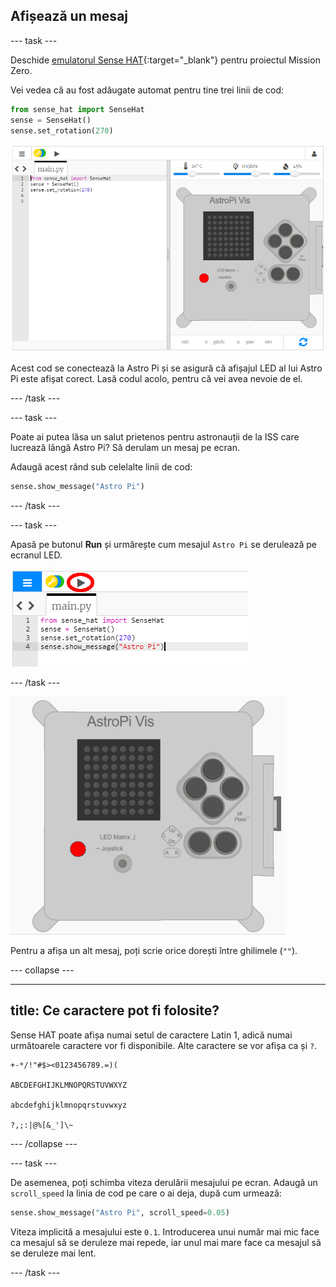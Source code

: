 ## Afișează un mesaj

\--- task \---

Deschide [emulatorul Sense HAT](https://trinket.io/mission-zero){:target="_blank"} pentru proiectul Mission Zero.

Vei vedea că au fost adăugate automat pentru tine trei linii de cod:

```python
from sense_hat import SenseHat
sense = SenseHat()
sense.set_rotation(270)
```

![emulator Sense Hat](images/sense-hat-emulator2.png)

Acest cod se conectează la Astro Pi și se asigură că afișajul LED al lui Astro Pi este afișat corect. Lasă codul acolo, pentru că vei avea nevoie de el.

\--- /task \---

\--- task \---

Poate ai putea lăsa un salut prietenos pentru astronauții de la ISS care lucrează lângă Astro Pi? Să derulam un mesaj pe ecran.

Adaugă acest rând sub celelalte linii de cod:

```python
sense.show_message("Astro Pi")
```

\--- /task \---

\--- task \---

Apasă pe butonul **Run** și urmărește cum mesajul `Astro Pi` se derulează pe ecranul LED.

![afișează codul de mesaj dă click pe run](images/show-message-code-annotated.PNG)

\--- /task \---

![Derularea mesajului](images/scroll-message.gif)

Pentru a afișa un alt mesaj, poți scrie orice dorești între ghilimele (`""`).

\--- collapse \---

* * *

## title: Ce caractere pot fi folosite?

Sense HAT poate afișa numai setul de caractere Latin 1, adică numai următoarele caractere vor fi disponibile. Alte caractere se vor afișa ca și `?`.

    +-*/!"#$><0123456789.=)(
    
    ABCDEFGHIJKLMNOPQRSTUVWXYZ
    
    abcdefghijklmnopqrstuvwxyz
    
    ?,;:|@%[&_']\~
    

\--- /collapse \---

\--- task \---

De asemenea, poți schimba viteza derulării mesajului pe ecran. Adaugă un `scroll_speed` la linia de cod pe care o ai deja, după cum urmează:

```python
sense.show_message("Astro Pi", scroll_speed=0.05)
```

Viteza implicită a mesajului este `0.1`. Introducerea unui număr mai mic face ca mesajul să se deruleze mai repede, iar unul mai mare face ca mesajul să se deruleze mai lent.

\--- /task \---